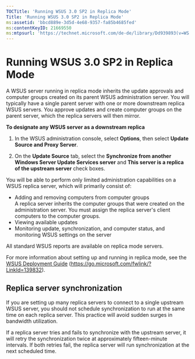 ```yaml
---
TOCTitle: 'Running WSUS 3.0 SP2 in Replica Mode'
Title: 'Running WSUS 3.0 SP2 in Replica Mode'
ms:assetid: 'bbcd889e-3d5d-4e68-9357-fa85b4685fed'
ms:contentKeyID: 21669550
ms:mtpsurl: 'https://technet.microsoft.com/de-de/library/Dd939893(v=WS.10)'
---
```


Running WSUS 3.0 SP2 in Replica Mode
====================================

A WSUS server running in replica mode inherits the update approvals and computer groups created on its parent WSUS administration server. You will typically have a single parent server with one or more downstream replica WSUS servers. You approve updates and create computer groups on the parent server, which the replica servers will then mirror.

**To designate any WSUS server as a downstream replica**
1.  In the WSUS administration console, select **Options**, then select **Update Source and Proxy Server**.

2.  On the **Update Source** tab, select the **Synchronize from another Windows Server Update Services server** and **This server is a replica of the upstream server** check boxes.

You will be able to perform only limited administration capabilities on a WSUS replica server, which will primarily consist of:

-   Adding and removing computers from computer groups  
    A replica server inherits the computer groups that were created on the administration server. You must assign the replica server's client computers to the computer groups.
-   Viewing available updates
-   Monitoring update, synchronization, and computer status, and monitoring WSUS settings on the server

All standard WSUS reports are available on replica mode servers.

For more information about setting up and running in replica mode, see the [WSUS Deployment Guide](https://go.microsoft.com/fwlink/?linkid=139832) (https://go.microsoft.com/fwlink/?LinkId=139832).

Replica server synchronization
------------------------------

If you are setting up many replica servers to connect to a single upstream WSUS server, you should not schedule synchronization to run at the same time on each replica server. This practice will avoid sudden surges in bandwidth utilization.

If a replica server tries and fails to synchronize with the upstream server, it will retry the synchronization twice at approximately fifteen-minute intervals. If both retries fail, the replica server will run synchronization at the next scheduled time.
